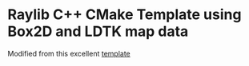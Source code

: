 # Raylib C++ CMake Template using Box2D and LDTK map data

Modified from this excellent [template](https://github.com/tupini07/raylib-cpp-cmake-template)
